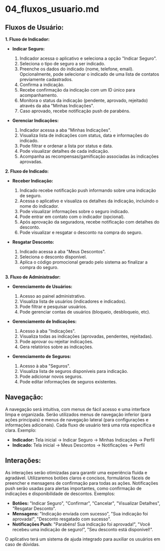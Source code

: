# 04_fluxos_usuario.md

## Fluxos de Usuário:

**1. Fluxo de Indicador:**

* **Indicar Seguro:**
    1. Indicador acessa o aplicativo e seleciona a opção "Indicar Seguro".
    2. Seleciona o tipo de seguro a ser indicado.
    3. Preenche os dados do indicado (nome, telefone, email).  Opcionalmente, pode selecionar o indicado de uma lista de contatos previamente cadastrados.
    4. Confirma a indicação.
    5. Recebe confirmação da indicação com um ID único para acompanhamento.
    6. Monitora o status da indicação (pendente, aprovado, rejeitado) através da aba "Minhas Indicações".
    7. Caso aprovado, recebe notificação push de parabéns.

* **Gerenciar Indicações:**
    1. Indicador acessa a aba "Minhas Indicações".
    2. Visualiza lista de indicações com status, data e informações do indicado.
    3. Pode filtrar e ordenar a lista por status e data.
    4. Pode visualizar detalhes de cada indicação.
    5. Acompanha as recompensas/gamificação associadas às indicações aprovadas.


**2. Fluxo de Indicado:**

* **Receber Indicação:**
    1. Indicado recebe notificação push informando sobre uma indicação de seguro.
    2. Acessa o aplicativo e visualiza os detalhes da indicação, incluindo o nome do indicador.
    3. Pode visualizar informações sobre o seguro indicado.
    4. Pode entrar em contato com o indicador (opcional).
    5. Após aprovação da seguradora, recebe notificação com detalhes do desconto.
    6. Pode visualizar e resgatar o desconto na compra do seguro.

* **Resgatar Desconto:**
    1. Indicado acessa a aba "Meus Descontos".
    2. Seleciona o desconto disponível.
    3. Aplica o código promocional gerado pelo sistema ao finalizar a compra do seguro.


**3. Fluxo de Administrador:**

* **Gerenciamento de Usuários:**
    1. Acesso ao painel administrativo.
    2. Visualiza lista de usuários (indicadores e indicados).
    3. Pode filtrar e pesquisar usuários.
    4. Pode gerenciar contas de usuários (bloqueio, desbloqueio, etc).

* **Gerenciamento de Indicações:**
    1. Acesso à aba "Indicações".
    2. Visualiza todas as indicações (aprovadas, pendentes, rejeitadas).
    3. Pode aprovar ou rejeitar indicações.
    4. Gera relatórios sobre as indicações.

* **Gerenciamento de Seguros:**
    1. Acesso à aba "Seguros".
    2. Visualiza lista de seguros disponíveis para indicação.
    3. Pode adicionar novos seguros.
    4. Pode editar informações de seguros existentes.


## Navegação:

A navegação será intuitiva, com menus de fácil acesso e uma interface limpa e organizada. Serão utilizados menus de navegação inferior (para ações principais) e menus de navegação lateral (para configurações e informações adicionais).  Cada fluxo de usuário terá uma rota específica e clara. Exemplo:

* **Indicador:** Tela inicial -> Indicar Seguro -> Minhas Indicações -> Perfil
* **Indicado:** Tela inicial -> Meus Descontos -> Notificações -> Perfil


## Interações:

As interações serão otimizadas para garantir uma experiência fluida e agradável.  Utilizaremos botões claros e concisos, formulários fáceis de preencher e mensagens de confirmação para todas as ações.  Notificações push serão usadas para alertas importantes, como confirmação de indicações e disponibilidade de descontos. Exemplos:

* **Botões:** "Indicar Seguro", "Confirmar", "Cancelar", "Visualizar Detalhes", "Resgatar Desconto".
* **Mensagens:** "Indicação enviada com sucesso", "Sua indicação foi aprovada!", "Desconto resgatado com sucesso".
* **Notificações Push:** "Parabéns! Sua indicação foi aprovada!", "Você recebeu uma indicação de seguro!", "Seu desconto está disponível!".

O aplicativo terá um sistema de ajuda integrado para auxiliar os usuários em caso de dúvidas.

